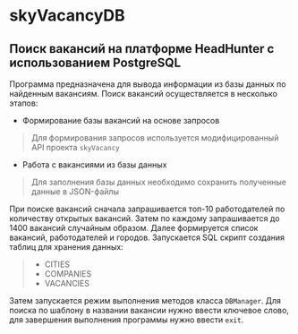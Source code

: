 # skyVacancyDB

## Поиск вакансий на платформе HeadHunter с использованием PostgreSQL

Программа предназначена для вывода информации из базы данных по найденным вакансиям.
Поиск вакансий осуществляется в несколько этапов:
- Формирование базы вакансий на основе запросов
> Для формирования запросов используется модифицированный API проекта `skyVacancy`
 
- Работа с вакансиями из базы данных
> Для заполнения базы данных необходимо сохранить полученные данные в JSON-файлы

При поиске вакансий сначала запрашивается топ-10 работодателей по количеству открытых вакансий.
Затем по каждому запрашивается до 1400 вакансий случайным образом.
Далее формируется список вакансий, работодателей и городов.
Запускается SQL скрипт создания таблиц для хранения данных:
> - CITIES
> - COMPANIES
> - VACANCIES

Затем запускается режим выполнения методов класса `DBManager`.
Для поиска по шаблону в названии вакансии нужно ввести ключевое слово,
для завершения выполнения программы нужно ввести `exit`. 